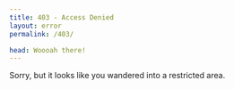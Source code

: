 ```yaml
---
title: 403 - Access Denied
layout: error
permalink: /403/

head: Woooah there!
---
```


Sorry, but it looks like you wandered into a restricted area. <br>
